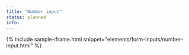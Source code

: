 ```yaml
---
title: "Number input"
status: planned
info:
---
```


{% include sample-iframe.html snippet="elements/form-inputs/number-input.html" %}